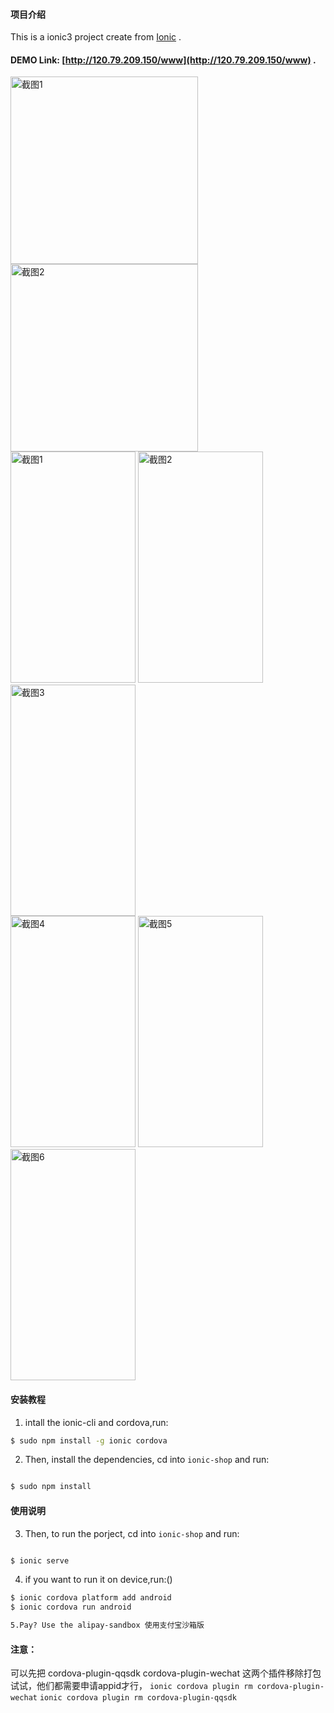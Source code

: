 #### 项目介绍
This is a ionic3 project create from  [Ionic](http://ionicframework.com/docs/) .

####  DEMO Link: [http://120.79.209.150/www](http://120.79.209.150/www) .

<div style="vertical-align: top;">
    <img src="https://github.com/ouxuwen/ionic-shop/blob/master/screenshots/IMG_2233.GIF" width="300" alt="截图1"/>
    <img src="https://github.com/ouxuwen/ionic-shop/blob/master/screenshots/IMG_2234.GIF" width="300"  alt="截图2"/>
</div>
<div style="vertical-align: top;">
    <img src="https://github.com/ouxuwen/ionic-shop/blob/master/screenshots/screeshots1.jpg" width="200" height="370" alt="截图1"/>
    <img src="https://github.com/ouxuwen/ionic-shop/blob/master/screenshots/screeshots2.jpg" width="200" height="370"  alt="截图2"/>
    <img src="https://github.com/ouxuwen/ionic-shop/blob/master/screenshots/screeshots3.jpg" width="200" height="370"  alt="截图3"/>
</div>
<div style="vertical-align: top;">
    <img src="https://github.com/ouxuwen/ionic-shop/blob/master/screenshots/screeshots4.jpg" width="200" height="370" alt="截图4"/>
    <img src="https://github.com/ouxuwen/ionic-shop/blob/master/screenshots/screeshots5.jpg" width="200" height="370" alt="截图5"/>  
    <img src="https://github.com/ouxuwen/ionic-shop/blob/master/screenshots/screeshots6.jpg" width="200" height="370" alt="截图6"/>  
</div>



#### 安装教程

1. intall the ionic-cli and cordova,run:

```bash
$ sudo npm install -g ionic cordova

```

2. Then, install the dependencies, cd into `ionic-shop` and run:

```bash

$ sudo npm install 

```

#### 使用说明

3. Then, to run the porject, cd into `ionic-shop` and run:

```bash

$ ionic serve

```

4. if you want to run it on device,run:()

```bash
$ ionic cordova platform add android
$ ionic cordova run android

5.Pay? Use the alipay-sandbox 使用支付宝沙箱版
```
#### 注意：
可以先把 cordova-plugin-qqsdk cordova-plugin-wechat 这两个插件移除打包试试，他们都需要申请appid才行，
`ionic cordova plugin rm cordova-plugin-wechat` 
`ionic cordova plugin rm cordova-plugin-qqsdk`

